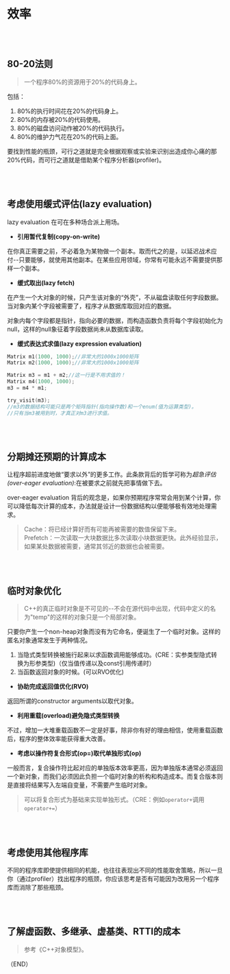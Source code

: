 # 效率      

<br />
<br />

## 80-20法则      

> 一个程序80%的资源用于20%的代码身上。    

包括：  
1. 80%的执行时间花在20%的代码身上。    
2. 80%的内存被20%的代码使用。    
3. 80%的磁盘访问动作被20%的代码执行。    
4. 80%的维护力气花在20%的代码上面。    


要找到性能的瓶颈，可行之道就是完全根据观察或实验来识别出造成你心痛的那20%代码，而可行之道就是借助某个程序分析器(profiler)。    

<br />
<br />

## 考虑使用缓式评估(lazy evaluation)      

lazy evaluation 在可在多种场合派上用场。    

- **引用暂代复制(copy-on-write)**    

在你真正需要之前，不必着急为某物做一个副本。取而代之的是，以延迟战术应付--只要能够，就使用其他副本。在某些应用领域，你常有可能永远不需要提供那样一个副本。      


- **缓式取出(lazy fetch)**      

在产生一个大对象的时候，只产生该对象的“外壳”，不从磁盘读取任何字段数据。当对象内某个字段被需要了，程序才从数据库取回对应的数据。      

对象内每个字段都是指针，指向必要的数据，而构造函数负责将每个字段初始化为null，这样的null象征着字段数据尚未从数据库读取。      


- **缓式表达式求值(lazy expression evaluation)**    

```CPP
Matrix m1(1000, 1000);//非常大的1000x1000矩阵
Matrix m2(1000, 1000);//非常大的1000x1000矩阵

Matrix m3 = m1 + m2;//这一行是不用求值的！    
Matrix m4(1000, 1000);
m3 = m4 * m1;

try_visit(m3);
//m3的数据结构可能只是两个矩阵指针(指向操作数)和一个enum(值为运算类型)。    
//只有当m3被用到时，才真正对m3进行求值。    
```

<br />
<br />

## 分期摊还预期的计算成本      

让程序超前进度地做“要求以外”的更多工作。此条款背后的哲学可称为*超急评估(over-eager evaluation)*:在被要求之前就先把事情做下去。      

over-eager evaluation 背后的观念是，如果你预期程序常常会用到某个计算，你可以降低每次计算的成本，办法就是设计一份数据结构以便能够极有效地处理需求。      

> Cache：将已经计算好而有可能再被需要的数值保留下来。    
> Prefetch：一次读取一大块数据比多次读取小块数据更快。此外经验显示，如果某处数据被需要，通常其邻近的数据也会被需要。    

<br />
<br />

## 临时对象优化    

> C++的真正临时对象是不可见的--不会在源代码中出现，代码中定义的名为"temp"的这样的对象只是一个局部对象。    

只要你产生一个non-heap对象而没有为它命名，便诞生了一个临时对象。这样的匿名对象通常发生于两种情况。    
1. 当隐式类型转换被施行起来以求函数调用能够成功。(CRE：实参类型隐式转换为形参类型)（仅当值传递以及const引用传递时）    
2. 当函数返回对象的时候。(可以RVO优化)    

- **协助完成返回值优化(RVO)**    

返回所谓的constructor arguments以取代对象。    

- **利用重载(overload)避免隐式类型转换**      

不过，增加一大堆重载函数不一定是好事，除非你有好的理由相信，使用重载函数后，程序的整体效率能获得重大改善。      

- **考虑以操作符复合形式(op=)取代单独形式(op)**    

一般而言，复合操作符比起对应的单独版本效率更高，因为单独版本通常必须返回一个新对象，而我们必须因此负担一个临时对象的析构和构造成本。而复合版本则是直接将结果写入左端自变量，不需要产生临时对象。      

> 可以将复合形式为基础来实现单独形式。（CRE：例如`operator+`调用`operator+=`）  

<br />
<br />

## 考虑使用其他程序库      

不同的程序库即使提供相同的机能，也往往表现出不同的性能取舍策略，所以一旦你（通过profiler）找出程序的瓶颈，你应该思考是否有可能因为改用另一个程序库而消除了那些瓶颈。    


<br />
<br />

## 了解虚函数、多继承、虚基类、RTTI的成本      

> 参考《C++对象模型》。    


（END）    

